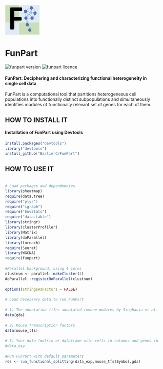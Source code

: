 ![funpart package](pictures/FunPart_logo.png) 

# FunPart

![funpart version](https://img.shields.io/static/v1?label=funpart&message=v1.0&color=green) ![funpart licence](https://img.shields.io/badge/licence-GPL-blue)

#### FunPart: Deciphering and characterizing functional heterogeneity in single cell data

FunPart is a computational tool that partitions heterogeneous cell populations into functionally distinct subpopulations and simultaneously identifies modules of functionally relevant set of genes for each of them.

## HOW TO INSTALL IT

#### Installation of FunPart using Devtools

```R
install.packages("devtools")
library("devtools")
install_github("BarlierC/FunPart")
```

## HOW TO USE IT

```R

# Load packages and dependencies
library(pheatmap)
require(data.tree)
require("plyr")
require("igraph")
require("EnvStats")
require("data.table")
library(stringr)
library(clusterProfiler)
library(Matrix)
library(doParallel)
library(foreach)
require(Seurat)
library(WGCNA)
require(funpart)

#Parallel background, using 4 cores
clustnum <- parallel::makeCluster(4)
doParallel::registerDoParallel(clustnum)

options(stringsAsFactors = FALSE)

# Load necessary data to run FunPart

# 1) The annotation file: annotated immune modules by Singhania et al. (https://doi.org/10.1038/s41467-019-10601-6) 
data(gda)

# 2) Mouse Transcription factors 
data(mouse_tfs)

# 3) Your data (matrix or dataframe with cells in columns and genes in rows)
#data_exp

#Run FunPart with default parameters
res <- run_functional_splitting(data_exp,mouse_tfs$Symbol,gda)

```
